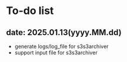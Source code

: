 # To-do list
## date: 2025.01.13(yyyy.MM.dd)
- generate logs/log_file for s3s3archiver
- support input file for s3s3archiver
